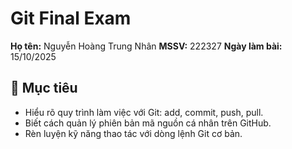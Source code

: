 # Git Final Exam

**Họ tên:** Nguyễn Hoàng Trung Nhân 
**MSSV:** 222327
**Ngày làm bài:** 15/10/2025  

## 🎯 Mục tiêu
- Hiểu rõ quy trình làm việc với Git: add, commit, push, pull.  
- Biết cách quản lý phiên bản mã nguồn cá nhân trên GitHub.  
- Rèn luyện kỹ năng thao tác với dòng lệnh Git cơ bản.
